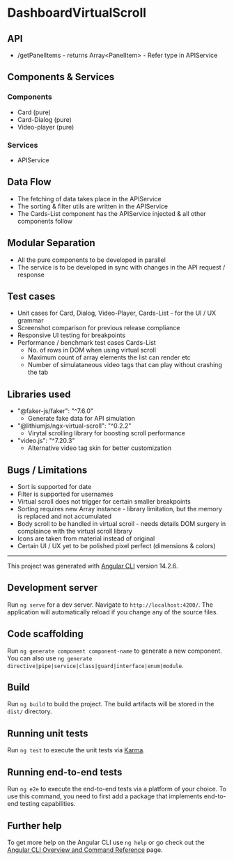 # DashboardVirtualScroll

## API
* /getPanelItems - returns Array\<PanelItem\> - Refer type in APIService

## Components & Services

### Components
* Card (pure)
* Card-Dialog (pure)
* Video-player (pure)

### Services
* APIService

## Data Flow

* The fetching of data takes place in the APIService
* The sorting & filter utils are written in the APIService
* The Cards-List component has the APIService injected & all other components follow 
## Modular Separation
* All the pure components to be developed in parallel
*  The service is to be developed in sync with changes in the API request / response

## Test cases
* Unit cases for Card, Dialog, Video-Player, Cards-List - for the UI / UX grammar
* Screenshot comparison for previous release compliance
* Responsive UI testing for breakpoints
* Performance / benchmark test cases Cards-List
	* No. of rows in DOM when using virtual scroll
	* Maximum count of array elements the list can render etc
	* Number of simulataneous video tags that can play without crashing the tab

## Libraries used
* "@faker-js/faker": "^7.6.0"
	* Generate fake data for API simulation
* "@lithiumjs/ngx-virtual-scroll": "^0.2.2"
	* Virytal scrolling library for boosting scroll performance
* "video.js": "^7.20.3"
	* Alternative video tag skin for better customization

## Bugs / Limitations
* Sort is supported for date
* Filter is supported for usernames
* Virtual scroll does not trigger for certain smaller breakpoints
* Sorting requires new Array instance - library limitation, but the memory is replaced and not accumulated
* Body scroll to be handled in virtual scroll - needs details DOM surgery in complaince with the virtual scroll library
* Icons are taken from material instead of original
* Certain UI / UX yet to be polished pixel perfect (dimensions & colors)

-----

This project was generated with [Angular CLI](https://github.com/angular/angular-cli) version 14.2.6.

## Development server

Run `ng serve` for a dev server. Navigate to `http://localhost:4200/`. The application will automatically reload if you change any of the source files.

## Code scaffolding

Run `ng generate component component-name` to generate a new component. You can also use `ng generate directive|pipe|service|class|guard|interface|enum|module`.

## Build

Run `ng build` to build the project. The build artifacts will be stored in the `dist/` directory.

## Running unit tests

Run `ng test` to execute the unit tests via [Karma](https://karma-runner.github.io).

## Running end-to-end tests

Run `ng e2e` to execute the end-to-end tests via a platform of your choice. To use this command, you need to first add a package that implements end-to-end testing capabilities.

## Further help

To get more help on the Angular CLI use `ng help` or go check out the [Angular CLI Overview and Command Reference](https://angular.io/cli) page.
